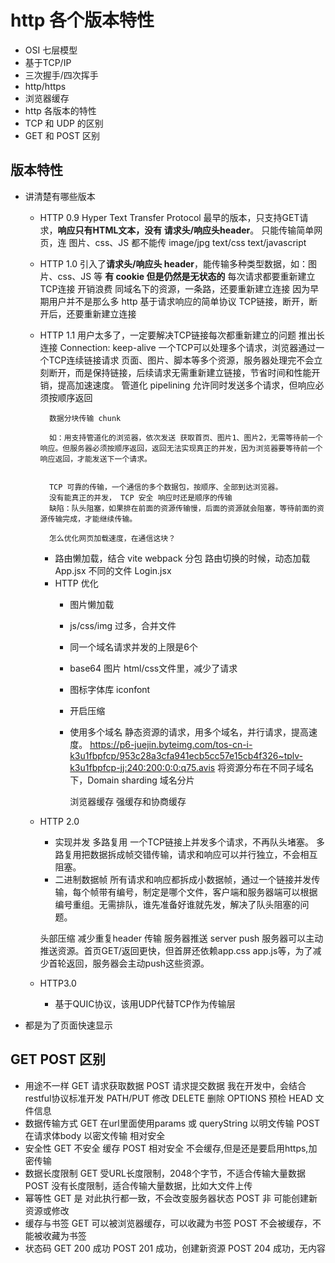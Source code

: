 # http 各个版本特性

- OSI 七层模型
- 基于TCP/IP
- 三次握手/四次挥手
- http/https
- 浏览器缓存
- http 各版本的特性
- TCP 和 UDP 的区别
- GET 和 POST 区别

## 版本特性
- 讲清楚有哪些版本
    - HTTP 0.9
        Hyper Text Transfer Protocol
        最早的版本，只支持GET请求，**响应只有HTML文本，没有 请求头/响应头header**。
        只能传输简单网页，连 图片、css、JS 都不能传
        image/jpg text/css text/javascript

    - HTTP 1.0
        引入了**请求头/响应头 header**，能传输多种类型数据，如：图片、css、JS 等
        **有 cookie 但是仍然是无状态的**
        每次请求都要重新建立TCP连接
            开销浪费 同域名下的资源，一条路，还要重新建立连接
            因为早期用户并不是那么多
            http 基于请求响应的简单协议 TCP链接，断开，断开后，还要重新建立连接

    - HTTP 1.1
        用户太多了，一定要解决TCP链接每次都重新建立的问题
        推出长连接
            Connection: keep-alive
            一个TCP可以处理多个请求，浏览器通过一个TCP连续链接请求
            页面、图片、脚本等多个资源，服务器处理完不会立刻断开，而是保持链接，后续请求无需重新建立链接，节省时间和性能开销，提高加速速度。
        管道化 pipelining
            允许同时发送多个请求，但响应必须按顺序返回

            数据分块传输 chunk 

            如：用支持管道化的浏览器，依次发送 获取首页、图片1、图片2，无需等待前一个响应。但服务器必须按顺序返回，返回无法实现真正的并发，因为浏览器要等待前一个响应返回，才能发送下一个请求。


            TCP 可靠的传输，一个通信的多个数据包，按顺序、全部到达浏览器。
            没有能真正的并发， TCP 安全 响应时还是顺序的传输
            缺陷：队头阻塞，如果排在前面的资源传输慢，后面的资源就会阻塞，等待前面的资源传输完成，才能继续传输。

            怎么优化网页加载速度，在通信这块？

        - 路由懒加载，结合 vite webpack 分包
            路由切换的时候，动态加载
            App.jsx 不同的文件
            Login.jsx
        - HTTP 优化
            - 图片懒加载
            - js/css/img 过多，合并文件
            - 同一个域名请求并发的上限是6个
            - base64 图片 html/css文件里，减少了请求
            - 图标字体库 iconfont
            - 开启压缩
            - 使用多个域名  静态资源的请求，用多个域名，并行请求，提高速度。
                https://p6-juejin.byteimg.com/tos-cn-i-k3u1fbpfcp/953c28a3cfa941ecb5cc57e15cb4f326~tplv-k3u1fbpfcp-jj:240:200:0:0:q75.avis
                将资源分布在不同子域名下，Domain sharding 域名分片

                浏览器缓存 强缓存和协商缓存


    - HTTP 2.0
        - 实现并发 多路复用
            一个TCP链接上并发多个请求，不再队头堵塞。
            多路复用把数据拆成帧交错传输，请求和响应可以并行独立，不会相互阻塞。
        - 二进制数据帧
            所有请求和响应都拆成小数据帧，通过一个链接并发传输，每个帧带有编号，制定是哪个文件，客户端和服务器端可以根据编号重组。无需排队，谁先准备好谁就先发，解决了队头阻塞的问题。

        头部压缩 减少重复header 传输
        服务器推送 server push
        服务器可以主动推送资源。首页GET/返回更快，但首屏还依赖app.css app.js等，为了减少首轮返回，服务器会主动push这些资源。


    - HTTP3.0
        - 基于QUIC协议，该用UDP代替TCP作为传输层

- 都是为了页面快速显示

## GET POST 区别
- 用途不一样
    GET 请求获取数据
    POST 请求提交数据
    我在开发中，会结合restful协议标准开发
    PATH/PUT 修改  DELETE 删除
    OPTIONS 预检 HEAD 文件信息
- 数据传输方式
    GET 在url里面使用params 或 queryString 以明文传输
    POST 在请求体body 以密文传输 相对安全
- 安全性
    GET 不安全 缓存
    POST 相对安全 不会缓存,但是还是要启用https,加密传输
- 数据长度限制
    GET 受URL长度限制，2048个字节，不适合传输大量数据
    POST 没有长度限制，适合传输大量数据，比如大文件上传
- 幂等性
    GET 是 对此执行都一致，不会改变服务器状态
    POST 非 可能创建新资源或修改
- 缓存与书签
    GET 可以被浏览器缓存，可以收藏为书签
    POST 不会被缓存，不能被收藏为书签
- 状态码
    GET 200 成功
    POST 201 成功，创建新资源
    POST 204 成功，无内容

